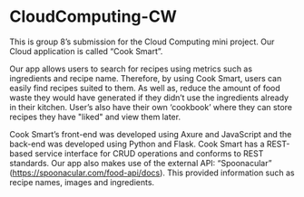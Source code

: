# CloudComputing-CW
This is group 8’s submission for the Cloud Computing mini project. Our Cloud application is called “Cook Smart”. 

Our app allows users to search for recipes using metrics such as ingredients and recipe name. Therefore, by using Cook Smart, users can easily find recipes suited to them. As well as, reduce the amount of food waste they would have generated if they didn’t use the ingredients already in their kitchen. User’s also have their own ‘cookbook’ where they can store recipes they have "liked" and view them later. 

Cook Smart’s front-end was developed using Axure and JavaScript and the back-end was developed using Python and Flask. Cook Smart has a REST-based service interface for CRUD operations and conforms to REST standards. Our app also makes use of the external API: “Spoonacular” (https://spoonacular.com/food-api/docs). This provided information such as recipe names, images and ingredients. 
